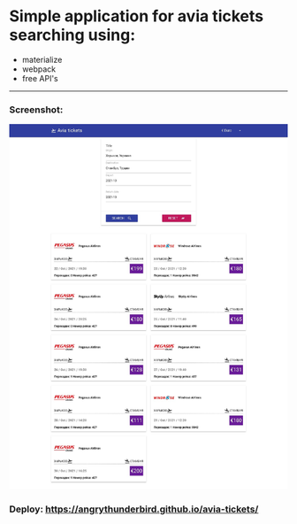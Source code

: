 # Simple application for avia tickets searching using:
* materialize
* webpack
* free API's

***
### Screenshot:
   ![](https://raw.githubusercontent.com/angrythunderbird/blackmesa/master/src/images/Avia%20tickets%20-%20angrythunderbird.github.io.jpg)
### Deploy: https://angrythunderbird.github.io/avia-tickets/